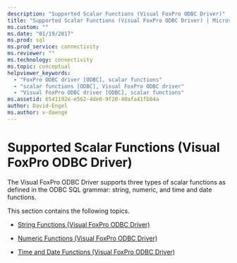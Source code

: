 ```yaml
---
description: "Supported Scalar Functions (Visual FoxPro ODBC Driver)"
title: "Supported Scalar Functions (Visual FoxPro ODBC Driver) | Microsoft Docs"
ms.custom: ""
ms.date: "01/19/2017"
ms.prod: sql
ms.prod_service: connectivity
ms.reviewer: ""
ms.technology: connectivity
ms.topic: conceptual
helpviewer_keywords: 
  - "FoxPro ODBC driver [ODBC], scalar functions"
  - "scalar functions [ODBC], Visual FoxPro ODBC driver"
  - "Visual FoxPro ODBC driver [ODBC], scalar functions"
ms.assetid: 6541192e-e562-4de0-9f20-40afa41fb84a
author: David-Engel
ms.author: v-daenge
---
```

# Supported Scalar Functions (Visual FoxPro ODBC Driver)
The Visual FoxPro ODBC Driver supports three types of scalar functions as defined in the ODBC SQL grammar: string, numeric, and time and date functions.  
  
 This section contains the following topics.  
  
-   [String Functions (Visual FoxPro ODBC Driver)](../../odbc/microsoft/string-functions-visual-foxpro-odbc-driver.md)  
  
-   [Numeric Functions (Visual FoxPro ODBC Driver)](../../odbc/microsoft/numeric-functions-visual-foxpro-odbc-driver.md)  
  
-   [Time and Date Functions (Visual FoxPro ODBC Driver)](../../odbc/microsoft/time-and-date-functions-visual-foxpro-odbc-driver.md)
